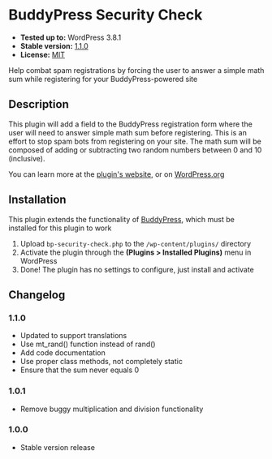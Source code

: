 # BuddyPress Security Check

* __Tested up to:__ WordPress 3.8.1
* __Stable version:__ [1.1.0](http://downloads.wordpress.org/plugin/bp-security-check.latest-stable.zip)
* __License:__ [MIT](http://opensource.org/licenses/MIT)

Help combat spam registrations by forcing the user to answer a simple math sum while registering for your BuddyPress-powered site

## Description

This plugin will add a field to the BuddyPress registration form where the user will need to answer simple math sum before registering. This is an effort to stop spam bots from registering on your site. The math sum will be composed of adding or subtracting two random numbers between 0 and 10 (inclusive).

You can learn more at the [plugin's website](http://bungeshea.com/plugins/bp-security-check/), or on [WordPress.org](http://wordpress.org/plugins/bp-security-check)

## Installation

This plugin extends the functionality of [BuddyPress](http://wordpress.org/plugins/buddypress), which must be installed for this plugin to work

1. Upload `bp-security-check.php` to the `/wp-content/plugins/` directory
2. Activate the plugin through the __(Plugins > Installed Plugins)__ menu in WordPress
3. Done! The plugin has no settings to configure, just install and activate

## Changelog

### 1.1.0
* Updated to support translations
* Use mt_rand() function instead of rand()
* Add code documentation
* Use proper class methods, not completely static
* Ensure that the sum never equals 0

### 1.0.1
* Remove buggy multiplication and division functionality

### 1.0.0
* Stable version release
